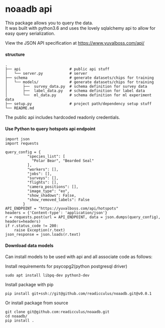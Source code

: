 # noaadb api
This package allows you to query the data.  
It was built with python3.6 and uses the lovely sqlalchemy api to allow for easy query serialization.

View the JSON API specification at https://www.yuvalboss.com/api/

#### structure
    .
    ├── api                      # public api stuff
    │   └── server.py            # server
    ├── schema                   # generate datasets/chips for training
    │   └── models/              # generate datasets/chips for training
    │       ├──  survey_data.py  # schema definition for survey data
    │       ├──  label_data.py   # schema definition for label data
    │       └──  ml_data.py      # schema definition for ml experiment data
    ├── setup.py                 # project path/dependency setup stuff
    └── README.md

The public api includes hardcoded readonly credentials.
#### Use Python to query hotspots api endpoint
```
import json
import requests

query_config = {
          "species_list": [
            "Polar Bear", "Bearded Seal"
          ],
          "workers": [],
          "jobs": [],
          "surveys": [],
          "flights": [],
          "camera_positions": [],
          "image_type": "eo",
          "show_shadows": False,
          "show_removed_labels": False
        }
API_ENDPOINT = "https://yuvalboss.com/api/hotspots"
headers = {'Content-type': 'application/json'}
r = requests.post(url = API_ENDPOINT, data = json.dumps(query_config), headers=headers)
if r.status_code != 200:
    raise Exception(r.text)
json_response = json.loads(r.text)
```

#### Download data models
Can install models to be used with api and all associate code as follows:

Install requirements for psycopg2(python postgresql driver)
```
sudo apt install libpq-dev python3-dev
```
Install package with pip
```
pip install git+ssh://git@github.com/readicculus/noaadb.git@v0.0.1
```
Or install package from source
```
git clone git@github.com:readicculus/noaadb.git
cd noaadb/
pip install . 
```